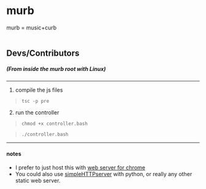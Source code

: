 # murb
murb = music+curb
<br><br>

## Devs/Contributors
##### (From inside the murb root with Linux)
<hr>

1. compile the js files
> ``tsc -p pre``<br>
2. run the controller
> ``chmod +x controller.bash``<br>

> ``./controller.bash``

<hr>

#### notes
- I prefer to just host this with [web server for chrome](https://chrome.google.com/webstore/detail/web-server-for-chrome/ofhbbkphhbklhfoeikjpcbhemlocgigb)
- You could also use [simpleHTTPserver](https://docs.python.org/2/library/simplehttpserver.html) with python, or really any other static web server.